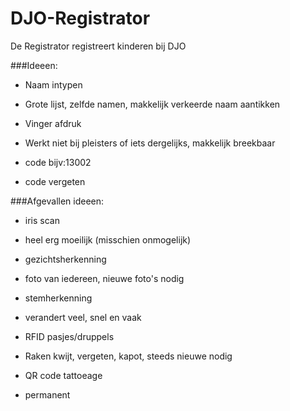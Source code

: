# DJO-Registrator
De Registrator registreert kinderen bij DJO

###Ideeen:
 * Naam intypen
  - Grote lijst, zelfde namen, makkelijk verkeerde naam aantikken
 * Vinger afdruk
  - Werkt niet bij pleisters of iets dergelijks, makkelijk breekbaar
 * code bijv:13002
  - code vergeten

  
###Afgevallen ideeen:
 * iris scan
  - heel erg moeilijk (misschien onmogelijk)
 * gezichtsherkenning
  - foto van iedereen, nieuwe foto's nodig
 * stemherkenning
  - verandert veel, snel en vaak
 * RFID pasjes/druppels
  - Raken kwijt, vergeten, kapot, steeds nieuwe nodig
 * QR code tattoeage
  - permanent
